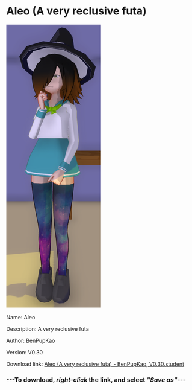 # Aleo (A very reclusive futa)

<img src = "https://raw.githubusercontent.com/Arbiter1223/Daigaku-Gurashi-Custom-Students/master/Students/Files/Aleo%20(A%20very%20reclusive%20futa).png">

Name: Aleo

Description: A very reclusive futa

Author: BenPupKao

Version: V0.30

Download link: <a href="https://raw.githubusercontent.com/Arbiter1223/Daigaku-Gurashi-Custom-Students/master/Students/Files/Aleo%20(A%20very%20reclusive%20futa)%20-%20BenPupKao%2C%20V0.30.student">Aleo (A very reclusive futa) - BenPupKao, V0.30.student</a>

### ---**To download, _right-click_ the link, and select _"Save as"_**---
